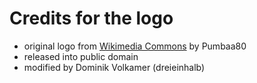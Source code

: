 # Credits for the logo

* original logo from [Wikimedia Commons](https://commons.wikimedia.org/wiki/File:Foodlogo.svg) by Pumbaa80
* released into public domain
* modified by Dominik Volkamer (dreieinhalb)
